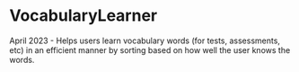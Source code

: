 # VocabularyLearner
April 2023 - Helps users learn vocabulary words (for tests, assessments, etc) in an efficient manner by sorting based on how well the user knows the words.
